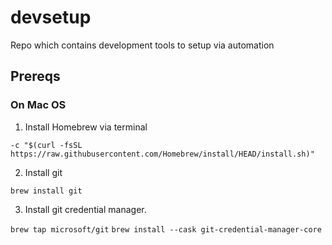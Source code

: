 # devsetup
Repo which contains development tools to setup via automation

## Prereqs

### On Mac OS


1. Install Homebrew via terminal
  
  `-c "$(curl -fsSL https://raw.githubusercontent.com/Homebrew/install/HEAD/install.sh)"`
  
2. Install git

  `brew install git`

3. Install git credential manager.

  `brew tap microsoft/git`
  `brew install --cask git-credential-manager-core`

